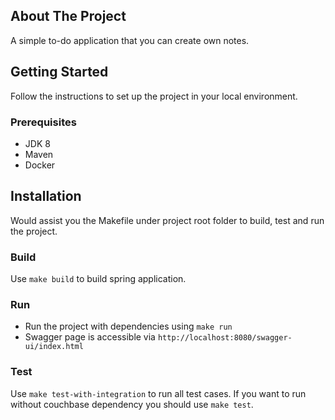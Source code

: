 ## About The Project
A simple to-do application that you can create own notes.

## Getting Started
Follow the instructions to set up the project in your local environment.

### Prerequisites
* JDK 8
* Maven
* Docker

## Installation
Would assist you the Makefile under project root folder to build, test and run the project.

### Build

Use `make build` to build spring application.

### Run

* Run the project with dependencies using `make run`
* Swagger page is accessible via `http://localhost:8080/swagger-ui/index.html`


### Test

Use `make test-with-integration` to run all test cases. If you want to run without couchbase dependency you should use `make test`.